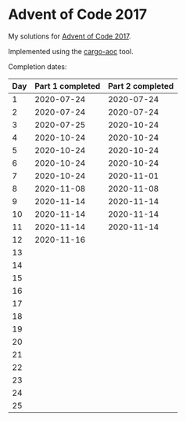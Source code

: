 # Advent of Code 2017

My solutions for [Advent of Code 2017](https://adventofcode.com/2017).

Implemented using the [cargo-aoc](https://github.com/gobanos/cargo-aoc) tool.

Completion dates:

| Day   | Part 1 completed  | Part 2 completed      |
|-------|-------------------|-----------------------|
| 1     | 2020-07-24        | 2020-07-24            |
| 2     | 2020-07-24        | 2020-07-24            |
| 3     | 2020-07-25        | 2020-10-24            |
| 4     | 2020-10-24        | 2020-10-24            |
| 5     | 2020-10-24        | 2020-10-24            |
| 6     | 2020-10-24        | 2020-10-24            |
| 7     | 2020-10-24        | 2020-11-01            |
| 8     | 2020-11-08        | 2020-11-08            |
| 9     | 2020-11-14        | 2020-11-14            |
| 10    | 2020-11-14        | 2020-11-14            |
| 11    | 2020-11-14        | 2020-11-14            |
| 12    | 2020-11-16        |                       |
| 13    |                   |                       |
| 14    |                   |                       |
| 15    |                   |                       |
| 16    |                   |                       |
| 17    |                   |                       |
| 18    |                   |                       |
| 19    |                   |                       |
| 20    |                   |                       |
| 21    |                   |                       |
| 22    |                   |                       |
| 23    |                   |                       |
| 24    |                   |                       |
| 25    |                   |                       |


